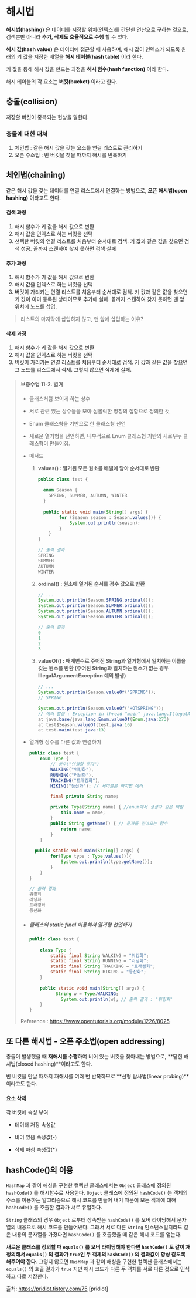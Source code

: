 # 해시법


**해시법(hashing)** 은 데이터를 저장할 위치(인덱스)를 간단한 연산으로 구하는 것으로, 검색뿐만 아니라 **추가, 삭제도 효율적으로 수행** 할 수 있다.

**해시 값(hash value)** 은 데이터에 접근할 때 사용하며, 해시 값이 인덱스가 되도록 원래의 키 값을 저장한 배열을 **해시 테이블(hash table)** 이라 한다.

키 값을 통해 해시 값을 만드는 과정을 **해시 함수(hash function)** 이라 한다.

해시 테이블의 각 요소는 **버킷(bucket)** 이라고 한다.



## 충돌(collision)

저장할 버킷이 중복되는 현상을 말한다.



### 충돌에 대한 대처

1. 체인법 : 같은 해시 값을 갖는 요소를 연결 리스트로 관리하기
2. 오픈 주소법 : 빈 버킷을 찾을 때까지 해시를 반복하기



## 체인법(chaining)

같은 해시 값을 갖는 데이터를 연결 리스트에서 연결하는 방법으로, **오픈 해시법(open hashing)** 이라고도 한다.



#### 검색 과정

1. 해시 함수가 키 값을 해시 값으로 변환
2. 해시 값을 인덱스로 하는 버킷을 선택
3. 선택한 버킷의 연결 리스트를 처음부터 순서대로 검색. 키 값과 같은 값을 찾으면 검색 성공. 끝까지 스캔하여 찾지 못하면 검색 실패



#### 추가 과정

1. 해시 함수가 키 값을 해시 값으로 변환
2. 해시 값을 인덱스로 하는 버킷을 선택
3. 버킷이 가리키는 연결 리스트를 처음부터 순서대로 검색. 키 값과 같은 값을 찾으면 키 값이 이미 등록된 상태이므로 추가에 실패. 끝까지 스캔하여 찾지 못하면 맨 앞 위치에 노드를 삽입.

> 리스트의 마지막에 삽입하지 않고, 맨 앞에 삽입하는 이유?



#### 삭제 과정

1. 해시 함수가 키 값을 해시 값으로 변환
2. 해시 값을 인덱스로 하는 버킷을 선택
3. 버킷이 가리키는 연결 리스트를 처음부터 순서대로 검색. 키 값과 같은 값을 찾으면 그 노드를 리스트에서 삭제. 그렇지 않으면 삭제에 실패.



> #### 보충수업 11-2. 열거
>
> - 클래스처럼 보이게 하는 상수
>
> - 서로 관련 있는 상수들을 모아 심볼릭한 명칭의 집합으로 정의한 것
>
> - Enum 클래스형을 기반으로 한 클래스형 선언
>
> - 새로운 열거형을 선언하면, 내부적으로 Enum 클래스형 기반의 새로우누 클래스형이 만들어짐.
>
> - 메서드
>
>   1. **values() : 열거된 모든 원소를 배열에 담아 순서대로 반환**
>
>      ```java
>      public class test {
>       
>        enum Season {
>          SPRING, SUMMER, AUTUMN, WINTER
>        }
>        
>        public static void main(String[] args) {
>              for (Season season : Season.values()) {
>                  System.out.println(season);
>              }
>          }
>      }
>      ```
>
>      ```java
>      // 출력 결과
>      SPRING
>      SUMMER
>      AUTUMN
>      WINTER
>      ```
>
>   2. **ordinal() : 원소에 열거된 순서를 정수 값으로 반환**
>
>      ```java
>      // ...
>      System.out.println(Season.SPRING.ordinal());
>      System.out.println(Season.SUMMER.ordinal());
>      System.out.println(Season.AUTUMN.ordinal());
>      System.out.println(Season.WINTER.ordinal());
>      ```
>
>      ```java
>      // 출력 결과
>      0
>      1
>      2
>      3
>      ```
>
>   3. **valueOf() : 매개변수로 주어진 String과 열거형에서 일치하는 이름을 갖는 원소를 반환
>      (주어진 String과 일치하는 원소가 없는 경우 IllegalArgumentException 예외 발생)**
>
>      ```java
>      // ...
>      System.out.println(Season.valueOf("SPRING"));
>      // SPRING
>      
>      System.out.println(Season.valueOf("HOTSPRING"));
>      // 에러 발생 : Exception in thread "main" java.lang.IllegalArgumentException: No enum constant test.Season.HOTSPRING
>      at java.base/java.lang.Enum.valueOf(Enum.java:273)
>      at test$Season.valueOf(test.java:16)
>      at test.main(test.java:13)
>      ```
>
> - 열거형 상수를 다른 값과 연결하기
>
>   ```java
>   public class test {
>       enum Type {
>           // 상수("연결할 문자")
>           WALKING("워킹화"),
>           RUNNING("러닝화"),
>           TRACKING("트래킹화"),
>           HIKING("등산화"); // 세미콜론 빠지면 에러
>   
>           final private String name;
>   
>           private Type(String name) { //enum에서 생성자 같은 역할
>               this.name = name;
>           }
>           public String getName() { // 문자를 받아오는 함수
>               return name;
>           }
>       }
>     
>     public static void main(String[] args) {
>           for(Type type : Type.values()){
>               System.out.println(type.getName());
>           }
>       }
>   }
>   ```
>
>   ```java
>   // 출력 결과
>   워킹화
>   러닝화
>   트래킹화
>   등산화
>   ```
>
> - ##### 클래스의 static final 이용해서 열거형 선언하기
>
>   ```java
>   public class test {
>     
>       class Type {
>           static final String WALKING = "워킹화";
>           static final String RUNNING = "러닝화";
>           static final String TRACKING = "트래킹화";
>           static final String HIKING = "등산화";
>       }
>     
>       public static void main(String[] args) {
>             String w = Type.WALKING;
>           	System.out.println(w); // 출력 결과 : "워킹화"
>       }
>   }
>   ```
>
> Reference : https://www.opentutorials.org/module/1226/8025



## 또 다른 해시법 - 오픈 주소법(open addressing)

충돌이 발생했을 때 **재해시를 수행**하여 비어 있는 버킷을 찾아내는 방법으로, **닫힌 해시법(closed hashing)**이라고도 한다.

빈 버킷을 만날 때까지 재해시를 여러 번 반복하므로 **선형 탐사법(linear probing)**이라고도 한다.



#### 요소 삭제

각 버킷에 속성 부여

- 데이터 저장 속성값

- 비어 있음 속성값(-)

- 삭제 마침 속성값(*)

  

## hashCode()의 이용

`HashMap` 과 같이 해싱을 구현한 컬렉션 클래스에서는 `Object` 클래스에 정의된 `hashCode()` 를 해시함수로 사용한다. `Object` 클래스에 정의된 `hashCode()` 는 객체의 주소를 이용하는 알고리즘으로 해시 코드를 만들어 내기 때문에 모든 객체에 대해 `hashCode()` 를 호출한 결과가 서로 유일하다.

`String` 클래스의 경우 `Object` 로부터 상속받은 `hashCode()` 를 오버 라이딩해서 문자열의 내용으로 해시 코드를 만들어낸다. 그래서 서로 다른 `String` 인스턴스일지라도 같은 내용의 문자열을 가졌다면 `hashCode()` 를 호출했을 때 같은 해시 코드를 얻는다.

**새로운 클래스를 정의할 때 `equals()` 를 오버 라이딩해야 한다면 `hashCode()` 도 같이 재정의해서 `equals()` 의 결과가 `true`인 두 객체의 `hashCode()` 의 결과값이 항상 같도록 해주어야 한다.** 그렇지 않으면 `HashMap` 과 같이 해싱을 구현한 컬렉션 클래스에서는 `equals()` 의 호출 결과가 `true` 지만 해시 코드가 다른 두 객체를 서로 다른 것으로 인식하고 따로 저장한다.

출처: https://pridiot.tistory.com/75 [pridiot]







